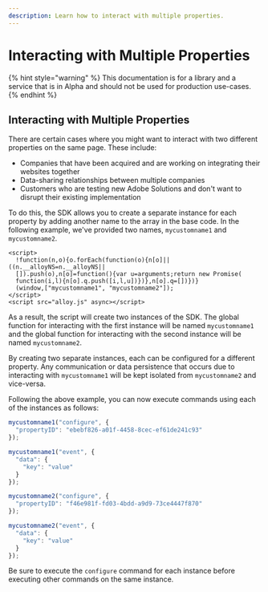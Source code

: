 ```yaml
---
description: Learn how to interact with multiple properties.
---
```


# Interacting with Multiple Properties

{% hint style="warning" %}
This documentation is for a library and a service that is in Alpha and should not be used for production use-cases.
{% endhint %}

## Interacting with Multiple Properties

There are certain cases where you might want to interact with two different properties on the same page. These include:

* Companies that have been acquired and are working on integrating their websites together 
* Data-sharing relationships between multiple companies
* Customers who are testing new Adobe Solutions and don't want to disrupt their existing implementation

To do this, the SDK allows you to create a separate instance for each property by adding another name to the array in the base code. In the following example, we've provided two names, `mycustomname1` and `mycustomname2`.

```markup
<script>
  !function(n,o){o.forEach(function(o){n[o]||((n.__alloyNS=n.__alloyNS||
  []).push(o),n[o]=function(){var u=arguments;return new Promise(
  function(i,l){n[o].q.push([i,l,u])})},n[o].q=[])})}
  (window,["mycustomname1", "mycustomname2"]);
</script>
<script src="alloy.js" async></script>
```

As a result, the script will create two instances of the SDK. The global function for interacting with the first instance will be named `mycustomname1` and the global function for interacting with the second instance will be named `mycustomname2`.

By creating two separate instances, each can be configured for a different property. Any communication or data persistence that occurs due to interacting with `mycustomname1` will be kept isolated from `mycustomname2` and vice-versa.

Following the above example, you can now execute commands using each of the instances as follows:

```javascript
mycustomname1("configure", {
  "propertyID": "ebebf826-a01f-4458-8cec-ef61de241c93"
});

mycustomname1("event", {
  "data": {
    "key": "value"
  }
});

mycustomname2("configure", {
  "propertyID": "f46e981f-fd03-4bdd-a9d9-73ce4447f870"
});

mycustomname2("event", {
  "data": {
    "key": "value"
  }
});
```

Be sure to execute the `configure` command for each instance before executing other commands on the same instance.

